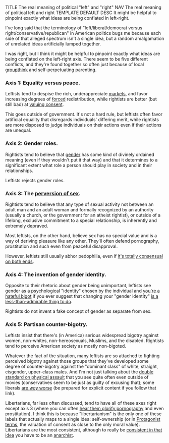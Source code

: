TITLE The real meaning of political "left" and "right"
NAV The real meaning of political left and right
TEMPLATE DEFAULT
DESC It might be helpful to pinpoint exactly what ideas are being conflated in left-right.

I've long said that the terminology of "left/liberal/democrat versus right/conservative/republican" in American politics bugs me because each side of that alleged spectrum isn't a single idea, but a random amalgamation of unrelated ideas artificially lumped together.

I was right, but I think it might be helpful to pinpoint exactly what ideas are being conflated on the left-right axis. There seem to be five different conflicts, and they're found together so often just because of local [groupthink](https://yourbias.is/groupthink) and self-perpetuating parenting.

### Axis 1: Equality versus peace.

<div class="indent">

Leftists tend to despise the rich, underappreciate [markets](/protagonism/market), and favor increasing degrees of [forced](/protagonism/enforcement) redistribution, while rightists are better (but still bad) at [valuing consent](/protagonism/luck).

This goes outside of government. It's not a hard rule, but leftists often favor artificial equality that disregards individuals' differing merit, while rightists are more disposed to judge individuals on their actions even if their actions are unequal.

</div>

### Axis 2: Gender roles.

<div class="indent">

Rightists tend to believe that [gender](/protagonism/gender) has some kind of divinely ordained meaning (even if they wouldn't put it that way) and that it determines to a significant extent what role a person should play in society and in their relationships.

Leftists rejects gender roles.

</div>

### Axis 3: The [perversion of sex](/protagonism/impurity).

<div class="indent">

Rightists tend to believe that any type of sexual activity not between an adult man and an adult woman and formally recognized by an authority (usually a church, or the government for an atheist rightist), or outside of a lifelong, exclusive commitment to a special relationship, is inherently and extremely depraved.

Most leftists, on the other hand, believe sex has no special value and is a way of deriving pleasure like any other. They'll often defend pornography, prostitution and such even from peaceful disapproval.

However, leftists still usually abhor pedophilia, even if [it's totally consensual on both ends](/protagonism/age_of_consent).

</div>

### Axis 4: The invention of gender identity.

<div class="indent">

Opposite to their rhetoric about gender being unimportant, leftists see gender as a psychological "identity" chosen by the individual and [you're a hateful bigot](/argument/fizzy_trans) if you ever suggest that changing your "gender identity" [is a less-than-admirable thing to do](/protagonism/gender).

Rightists do not invent a fake concept of gender as separate from sex.

</div>

### Axis 5: Partisan counter-bigotry.

<div class="indent">

Leftists insist that there's (in America) serious widespread bigotry against women, non-whites, non-hereosexuals, Muslims, and the disabled. Rightists tend to perceive American society as mostly non-bigoted.

Whatever the fact of the situation, many leftists are so attached to fighting perceived bigotry against those groups that they've developed some degree of counter-bigotry against the "dominant class" of white, straight, cisgender, upper-class males. And I'm not just talking about the [double standard on physical assault](/fiction/sexist_tropes) that you see quite often even outside of movies (conservatives seem to be just as guilty of excusing that); some liberals [are *way* worse](https://www.youtube.com/watch?v=v11wfp8vmrM) (be prepared for explicit content if you follow that link).

</div>

Libertarians, far less often discussed, tend to have all of these axes right except axis 3 (where you can often [hear them glorify pornography](https://youtu.be/AspFfALQSsU?t=119) and even prostitution). I think this is because "libertarianism" is the only one of these labels that actually maps to a single idea: self-ownership (or in [Protagonist terms](/protagonism/virtues), the valuation of consent as close to the only moral value). Libertarians are the most consistent, although to really be [consistent in that idea](/argument/faction_ancap) you have to be an [anarchist](/protagonism/anarchism).
<!--Maybe also foreign intervention.-->
